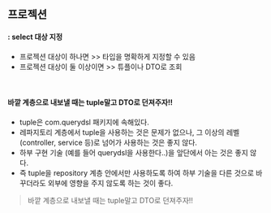 ## 프로젝션 
#### : select 대상 지정

- 프로젝션 대상이 하나면 >> 타입을 명확하게 지정할 수 있음
- 프로젝션 대상이 둘 이상이면 >> 튜플이나 DTO로 조회 

<br/>

#### 바깥 계층으로 내보낼 때는 tuple말고 DTO로 던져주자!!
- tuple은 com.querydsl 패키지에 속해있다.
- 레파지토리 계층에서 tuple을 사용하는 것은 문제가 없으나, 그 이상의 레벨 (controller, service 등)로 넘어가 사용하는 것은 좋지 않다.
- 하부 구현 기술 (예를 들어 querydsl을 사용한다..)을 앞단에서 아는 것은 좋지 않다.
- 즉 tuple을 repository 계층 안에서만 사용하도록 하여 하부 기술을 다른 것으로 바꾸더라도 외부에 영향을 주지 않도록 하는 것이 좋다.
>바깥 계층으로 내보낼 때는 tuple말고 DTO로 던져주자!!